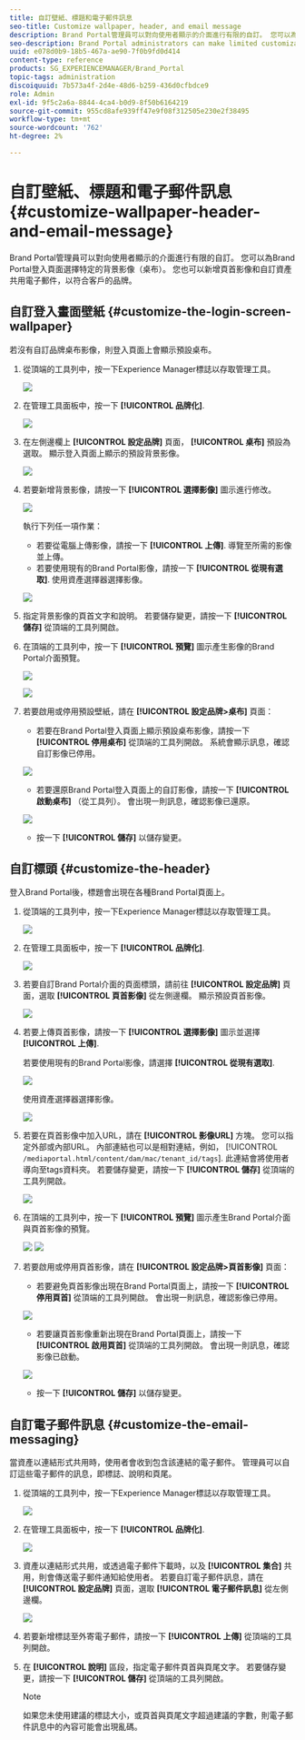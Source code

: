 ```yaml
---
title: 自訂壁紙、標題和電子郵件訊息
seo-title: Customize wallpaper, header, and email message
description: Brand Portal管理員可以對向使用者顯示的介面進行有限的自訂。 您可以為Brand Portal登入頁面選擇特定的背景影像（桌布）。 您也可以新增頁首影像和自訂資產共用電子郵件，以符合客戶的品牌。
seo-description: Brand Portal administrators can make limited customizations to the interface displayed to users. You can choose a specific background image (wallpaper) for the Brand Portal login page. You can also add a header image and customize asset sharing emails to match the customer’s brand.
uuid: e078d0b9-18b5-467a-ae90-7f0b9fd0d414
content-type: reference
products: SG_EXPERIENCEMANAGER/Brand_Portal
topic-tags: administration
discoiquuid: 7b573a4f-2d4e-48d6-b259-436d0cfbdce9
role: Admin
exl-id: 9f5c2a6a-8844-4ca4-b0d9-8f50b6164219
source-git-commit: 955cd8afe939ff47e9f08f312505e230e2f38495
workflow-type: tm+mt
source-wordcount: '762'
ht-degree: 2%

---
```


# 自訂壁紙、標題和電子郵件訊息 {#customize-wallpaper-header-and-email-message}

Brand Portal管理員可以對向使用者顯示的介面進行有限的自訂。 您可以為Brand Portal登入頁面選擇特定的背景影像（桌布）。 您也可以新增頁首影像和自訂資產共用電子郵件，以符合客戶的品牌。

## 自訂登入畫面壁紙 {#customize-the-login-screen-wallpaper}

若沒有自訂品牌桌布影像，則登入頁面上會顯示預設桌布。

1. 從頂端的工具列中，按一下Experience Manager標誌以存取管理工具。

   ![](assets/aemlogo.png)

1. 在管理工具面板中，按一下 **[!UICONTROL 品牌化]**.


   ![](assets/admin-tools-panel-10.png)

1. 在左側邊欄上 **[!UICONTROL 設定品牌]** 頁面， **[!UICONTROL 桌布]** 預設為選取。 顯示登入頁面上顯示的預設背景影像。

   ![](assets/default_wallpaper.png)

1. 若要新增背景影像，請按一下 **[!UICONTROL 選擇影像]** 圖示進行修改。

   ![](assets/choose_wallpaperimage.png)

   執行下列任一項作業：

   * 若要從電腦上傳影像，請按一下 **[!UICONTROL 上傳]**. 導覽至所需的影像並上傳。
   * 若要使用現有的Brand Portal影像，請按一下 **[!UICONTROL 從現有選取]**. 使用資產選擇器選擇影像。

   ![](assets/asset-picker.png)

1. 指定背景影像的頁首文字和說明。 若要儲存變更，請按一下 **[!UICONTROL 儲存]** 從頂端的工具列開啟。

1. 在頂端的工具列中，按一下 **[!UICONTROL 預覽]** 圖示產生影像的Brand Portal介面預覽。

   ![](assets/chlimage_1.png)

   ![](assets/custom-wallpaper-preview.png)

1. 若要啟用或停用預設壁紙，請在 **[!UICONTROL 設定品牌>桌布]** 頁面：

   * 若要在Brand Portal登入頁面上顯示預設桌布影像，請按一下 **[!UICONTROL 停用桌布]** 從頂端的工具列開啟。 系統會顯示訊息，確認自訂影像已停用。

   ![](assets/chlimage_1-1.png)

   * 若要還原Brand Portal登入頁面上的自訂影像，請按一下 **[!UICONTROL 啟動桌布]** （從工具列）。 會出現一則訊息，確認影像已還原。

   ![](assets/chlimage_1-2.png)

   * 按一下 **[!UICONTROL 儲存]** 以儲存變更。



## 自訂標頭 {#customize-the-header}

登入Brand Portal後，標題會出現在各種Brand Portal頁面上。

1. 從頂端的工具列中，按一下Experience Manager標誌以存取管理工具。

   ![](assets/aemlogo.png)

1. 在管理工具面板中，按一下 **[!UICONTROL 品牌化]**.

   ![](assets/admin-tools-panel-11.png)

1. 若要自訂Brand Portal介面的頁面標頭，請前往 **[!UICONTROL 設定品牌]** 頁面，選取 **[!UICONTROL 頁首影像]** 從左側邊欄。 顯示預設頁首影像。

   ![](assets/default-header.png)

1. 若要上傳頁首影像，請按一下 **[!UICONTROL 選擇影像]** 圖示並選擇 **[!UICONTROL 上傳]**.

   若要使用現有的Brand Portal影像，請選擇 **[!UICONTROL 從現有選取]**.

   ![](assets/choose_wallpaperimage-1.png)

   使用資產選擇器選擇影像。

   ![](assets/asset-picker-header.png)

1. 若要在頁首影像中加入URL，請在 **[!UICONTROL 影像URL]** 方塊。 您可以指定外部或內部URL。 內部連結也可以是相對連結，例如，
   [!UICONTROL `/mediaportal.html/content/dam/mac/tenant_id/tags`].
此連結會將使用者導向至tags資料夾。
若要儲存變更，請按一下 **[!UICONTROL 儲存]** 從頂端的工具列開啟。

   ![](assets/configure_brandingheaderimageurl.png)

1. 在頂端的工具列中，按一下 **[!UICONTROL 預覽]** 圖示產生Brand Portal介面與頁首影像的預覽。

   ![](assets/chlimage_1-3.png)
   ![](assets/custom_header_preview.png)

1. 若要啟用或停用頁首影像，請在 **[!UICONTROL 設定品牌>頁首影像]** 頁面：

   * 若要避免頁首影像出現在Brand Portal頁面上，請按一下 **[!UICONTROL 停用頁首]** 從頂端的工具列開啟。 會出現一則訊息，確認影像已停用。

   ![](assets/chlimage_1-4.png)

   * 若要讓頁首影像重新出現在Brand Portal頁面上，請按一下 **[!UICONTROL 啟用頁首]** 從頂端的工具列開啟。 會出現一則訊息，確認影像已啟動。

   ![](assets/chlimage_1-5.png)

   * 按一下 **[!UICONTROL 儲存]** 以儲存變更。



## 自訂電子郵件訊息 {#customize-the-email-messaging}

當資產以連結形式共用時，使用者會收到包含該連結的電子郵件。 管理員可以自訂這些電子郵件的訊息，即標誌、說明和頁尾。

1. 從頂端的工具列中，按一下Experience Manager標誌以存取管理工具。

   ![](assets/aemlogo.png)

1. 在管理工具面板中，按一下 **[!UICONTROL 品牌化]**.

   ![](assets/admin-tools-panel-12.png)

1. 資產以連結形式共用，或透過電子郵件下載時，以及  **[!UICONTROL 集合]** 共用，則會傳送電子郵件通知給使用者。 若要自訂電子郵件訊息，請在 **[!UICONTROL 設定品牌]** 頁面，選取 **[!UICONTROL 電子郵件訊息]** 從左側邊欄。

   ![](assets/configure-branding-page-email.png)

1. 若要新增標誌至外寄電子郵件，請按一下 **[!UICONTROL 上傳]** 從頂端的工具列開啟。

1. 在 **[!UICONTROL 說明]** 區段，指定電子郵件頁首與頁尾文字。 若要儲存變更，請按一下 **[!UICONTROL 儲存]** 從頂端的工具列開啟。

   >[!NOTE]
   >
   >如果您未使用建議的標誌大小，或頁首與頁尾文字超過建議的字數，則電子郵件訊息中的內容可能會出現亂碼。
